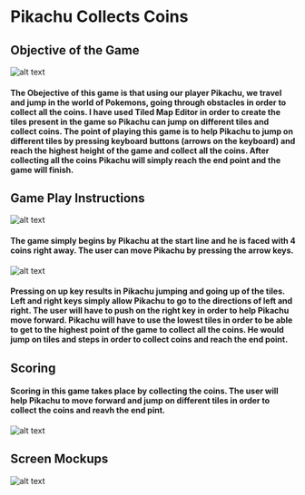 # Pikachu Collects Coins
## Objective of the Game
![alt text](file:///C:/Users/Owner/Downloads/Pikachu%20Collects%20Coins%202%20(1).jpg "Logo Title Text 1")

#### The Obejective of this game is that using our player Pikachu, we travel and jump in the world of Pokemons, going through obstacles in order to collect all the coins. I have used Tiled Map Editor in order to create the tiles present in the game so Pikachu can jump on different tiles and collect coins. The point of playing this game is to help Pikachu to jump on different tiles by pressing keyboard buttons (arrows on the keyboard) and reach the highest height of the game and collect all the coins. After collecting all the coins Pikachu will simply reach the end point and the game will finish.

## Game Play Instructions

![alt text](file:///C:/Users/Owner/Downloads/Pikachu%20Collects%20Coins%20(1).jpg "Logo Title Text 1")

#### The game simply begins by Pikachu at the start line and he is faced with 4 coins right away. The user can move Pikachu by pressing the arrow keys.
![alt text](https://www.computerhope.com/jargon/a/arrow-keys.jpg "Logo Title Text 1")

#### Pressing on up key results in Pikachu jumping and going up of the tiles. Left and right keys simply allow Pikachu to go to the directions of left and right. The user will have to push on the right key in order to help Pikachu move forward. Pikachu will have to use the lowest tiles in order to be able to get to the highest point of the game to collect all the coins. He would jump on tiles and steps in order to collect coins and reach the end point.

## Scoring

#### Scoring in this game takes place by collecting the coins. The user will help Pikachu to move forward and jump on different tiles in order to collect the coins and reavh the end pint.
![alt text](file:///C:/Users/Owner/Downloads/Pikachu%20Collects%20Coins%203.jpg "Logo Title Text 1")

## Screen Mockups
![alt text](file:///C:/Users/Owner/Downloads/IMG-8218.jpg "Logo Title Text 1")
